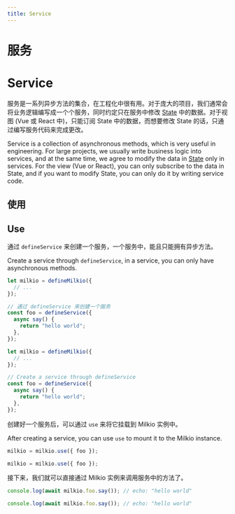 ```yaml
---
title: Service
---
```


<I18N>

# 服务

# Service

服务是一系列异步方法的集合，在工程化中很有用。对于庞大的项目，我们通常会将业务逻辑编写成一个个服务，同时约定只在服务中修改 [State](/markdown/docs/states.md) 中的数据。对于视图 (Vue 或 React 中)，只能订阅 State 中的数据，而想要修改 State 的话，只通过编写服务代码来完成更改。

Service is a collection of asynchronous methods, which is very useful in engineering. For large projects, we usually write business logic into services, and at the same time, we agree to modify the data in [State](/markdown/docs/states.md) only in services. For the view (Vue or React), you can only subscribe to the data in State, and if you want to modify State, you can only do it by writing service code.

## 使用

## Use

通过 `defineService` 来创建一个服务，一个服务中，能且只能拥有异步方法。

Create a service through `defineService`, in a service, you can only have asynchronous methods.

```ts
let milkio = defineMilkio({
  // ...
});

// 通过 defineService 来创建一个服务
const foo = defineService({
  async say() {
    return "hello world";
  },
});
```

```ts
let milkio = defineMilkio({
  // ...
});

// Create a service through defineService
const foo = defineService({
  async say() {
    return "hello world";
  },
});
```

创建好一个服务后，可以通过 `use` 来将它挂载到 Milkio 实例中。

After creating a service, you can use `use` to mount it to the Milkio instance.

```ts
milkio = milkio.use({ foo });
```

```ts
milkio = milkio.use({ foo });
```

接下来，我们就可以直接通过 Milkio 实例来调用服务中的方法了。

```ts
console.log(await milkio.foo.say()); // echo: "hello world"
```

```ts
console.log(await milkio.foo.say()); // echo: "hello world"
```

</I18N>
